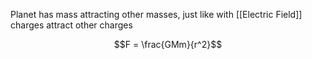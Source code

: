 Planet has mass attracting other masses, just like with [[Electric Field]] charges attract other charges

$$F = \frac{GMm}{r^2}$$